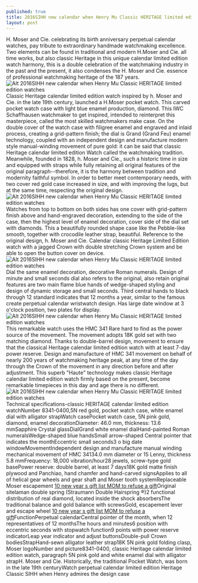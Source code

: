 ```yaml
---
published: true
title: 2016SIHH new calendar when Henry Mu Classic HERITAGE limited edition watches
layout: post
---
```

H. Moser and Cie. celebrating its birth anniversary perpetual calendar watches, pay tribute to extraordinary handmade watchmaking excellence. Two elements can be found in traditional and modern H.Moser and Cie. all time works, but also classic Heritage in this unique calendar limited edition watch harmony, this is a double celebration of the watchmaking industry in the past and the present, it also condenses the H. Moser and Cie. essence of professional watchmaking heritage of the 187 years.![Alt 2016SIHH new calendar when Henry Mu Classic HERITAGE limited edition watches](https://c2.staticflickr.com/2/1449/24382521841_04e81872e2_z.jpg)Classic Heritage calendar limited edition watch inspired by h. Moser and Cie. in the late 19th century, launched a H.Moser pocket watch. This carved pocket watch case with light blue enamel production, diamond. This IWC Schaffhausen watchmaker to get inspired, intended to reinterpret this masterpiece, called the most skilled watchmakers make case. On the double cover of the watch case with filigree enamel and engraved and inlaid process, creating a grid-pattern finish; the dial is Grand (Grand Feu) enamel technology, coupled with an independent design and manufacture modern style manual-winding movement of pure gold: it can be said that classic Heritage calendar limited edition Watch called the watchmaking tradition. Meanwhile, founded in 1828, h. Moser and Cie., such a historic time in size and equipped with straps while fully retaining all original features of the original paragraph--therefore, it is the harmony between tradition and modernity faithful symbol. In order to better meet contemporary needs, with two cover red gold case increased in size, and with improving the lugs, but at the same time, respecting the original design.![Alt 2016SIHH new calendar when Henry Mu Classic HERITAGE limited edition watches](https://c2.staticflickr.com/2/1652/24097166149_b395ebc0c3_z.jpg)Watches from top to bottom on both sides has one cover with grid-pattern finish above and hand-engraved decoration, extending to the side of the case, then the highest level of enamel decoration, cover side of the dial set with diamonds. This a beautifully rounded shape case like the Pebble-like smooth, together with crocodile leather strap, beautiful. Reference to the original design, h. Moser and Cie. Calendar classic Heritage Limited Edition watch with a jagged Crown with double stretching Crown system and be able to open the button cover on device.![Alt 2016SIHH new calendar when Henry Mu Classic HERITAGE limited edition watches](https://c2.staticflickr.com/2/1635/23838160653_a8fee6dcf8_z.jpg)Dial the same enamel decoration, decorative Roman numerals. Design of minute and small seconds dial also refers to the original, also retain original features are two main flame blue hands of wedge-shaped styling and design of dynamic storage and small seconds. Third central hands to black through 12 standard indicates that 12 months a year, similar to the famous create perpetual calendar wristwatch design. Has large date window at 3 o\'clock position, two plates for display.![Alt 2016SIHH new calendar when Henry Mu Classic HERITAGE limited edition watches](https://c2.staticflickr.com/2/1687/24356664452_1bd396b4d7_z.jpg)This remarkable watch uses the HMC 341 Rare hard to find as the power source of the movement. The movement adopts 18K gold set with two matching diamond. Thanks to double-barrel design, movement to ensure that the classical Heritage calendar limited edition watch with at least 7-day power reserve. Design and manufacture of HMC 341 movement on behalf of nearly 200 years of watchmaking heritage peak, at any time of the day through the Crown of the movement in any direction before and after adjustment. This superb \"Haute\" technology makes classic Heritage calendar limited edition watch firmly based on the present, become remarkable timepieces in this day and age there is no different.![Alt 2016SIHH new calendar when Henry Mu Classic HERITAGE limited edition watches](https://c2.staticflickr.com/2/1478/24382547861_843dabd9c4_z.jpg)Technical specifications-classic HERITAGE calendar limited edition watchNumber 8341-0400,5N red gold, pocket watch case, white enamel dial with alligator strapWatch casePocket watch case, 5N pink gold, diamond, enamel decorationDiameter: 46.0 mm, thickness: 13.6 mmSapphire Crystal glassDialGrand white enamel dialHand-painted Roman numeralsWedge-shaped blue handsSmall arrow-shaped Central pointer that indicates the monthEccentric small seconds3 o big date windowMovementIndependent design and manufacture manual winding mechanical movement of HMC 34134.0 mm diameter or 15 Lenny, thickness 5.8 mmFrequency: 18,000 vibration/hour28 jewels, screw-type gold basePower reserve: double barrel, at least 7 days18K gold matte finish plywood and Panchiao, hand chamfer and hand-carved signsApplies to all of helical gear wheels and gear shaft and Moser tooth systemReplaceable Moser escapement [10 new year s gift list MOM to refuse a gift](http://www.mkfans.com/2015/12/30/10-new-year-s-gift-list-mom-to-refuse-a-gift/)Original sitelaman double spring (Straumann Double Hairspring ®)2 functional distribution of real diamond, located inside the shock absorbersThe traditional balance and gold balance with screwsGold, escapement lever and escape wheel [10 new year s gift list MOM to refuse a gift](http://www.mkfans.com/2015/12/30/10-new-year-s-gift-list-mom-to-refuse-a-gift/)FunctionPerpetual calendarCentral pointer of the month, when 12 representatives of 12 monthsThe hours and minutes6 position with eccentric seconds with stopwatch function9 points with power reserve indicatorLeap year indicator and adjust buttonsDouble-pull Crown bodiesStrapHand-sewn alligator leather strap18K 5N pink gold folding clasp, Moser logoNumber and picture8341-0400, classic Heritage calendar limited edition watch, paragraph 5N pink gold and white enamel dial with alligator strapH. Moser and Cie. Historically, the traditional Pocket Watch, was born in the late 19th centuryWatch perpetual calendar limited edition Heritage Classic SIHH when Henry admires the design case